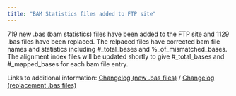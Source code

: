 ```yaml
---
title: "BAM Statistics files added to FTP site"
---
```


719 new .bas (bam statistics) files have been added to the FTP site and 1129 .bas files have been replaced. The relpaced files have corrected bam file names and statistics including #_total_bases and %_of_mismatched_bases. The alignment index files will be updated shortly to give #_total_bases and #_mapped_bases for each bam file entry.

Links to additional information: [Changelog (new .bas files)](ftp://ftp.1000genomes.ebi.ac.uk/vol1/ftp/changelog_details/changelog_details_20091002_new_bas) / [Changelog (replacement .bas files)](ftp://ftp.1000genomes.ebi.ac.uk/vol1/ftp/changelog_details/changelog_details_20091002_replacement_bas)
